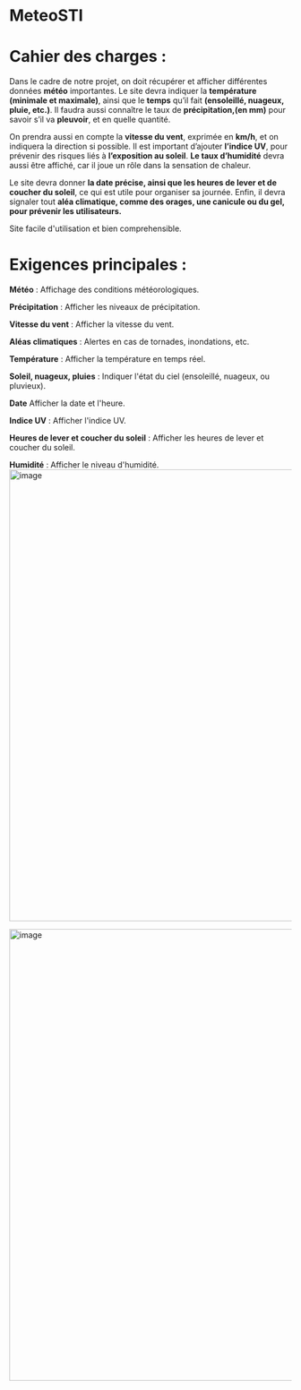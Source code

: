 # MeteoSTI

# Cahier des charges : 

Dans le cadre de notre projet, on doit récupérer et afficher différentes données **météo** importantes. Le site devra indiquer la **température** **(minimale et maximale)**, ainsi que le **temps** qu’il fait **(ensoleillé, nuageux, pluie, etc.)**. Il faudra aussi connaître le taux de **précipitation,(en mm)** pour savoir s’il va **pleuvoir**, et en quelle quantité.

On prendra aussi en compte la **vitesse du vent**, exprimée en **km/h**, et on indiquera la direction si possible. Il est important d’ajouter **l’indice UV**, pour prévenir des risques liés à **l’exposition au soleil**. **Le taux d’humidité** devra aussi être affiché, car il joue un rôle dans la sensation de chaleur.

Le site devra donner **la date précise, ainsi que les heures de lever et de coucher du soleil**, ce qui est utile pour organiser sa journée. Enfin, il devra signaler tout **aléa climatique, comme des orages, une canicule ou du gel, pour prévenir les utilisateurs.**

Site facile d'utilisation et bien comprehensible. 

# Exigences principales :

**Météo** : Affichage des conditions météorologiques.

**Précipitation** : Afficher les niveaux de précipitation.

**Vitesse du vent** : Afficher la vitesse du vent.

**Aléas climatiques** : Alertes en cas de tornades, inondations, etc.

**Température** : Afficher la température en temps réel.

**Soleil, nuageux, pluies** : Indiquer l'état du ciel (ensoleillé, nuageux, ou pluvieux).

**Date** Afficher la date et l'heure.

**Indice UV** : Afficher l'indice UV.

**Heures de lever et coucher du soleil** : Afficher les heures de lever et coucher du soleil.

**Humidité** : Afficher le niveau d'humidité.
<img width="829" height="807" alt="image" src="https://github.com/user-attachments/assets/3e7797ac-7922-4aff-a01c-8f1d79e5f6b6" />

<img width="829" height="807" alt="image" src="https://viewer.diagrams.net/?tags=%7B%7D&lightbox=1&highlight=0000ff&edit=_blank&layers=1&nav=1&dark=auto#R%3Cmxfile%3E%3Cdiagram%20name%3D%22Page-1%22%20id%3D%22e-AaWJt9hbh6ywzQQbOV%22%3E7Vrfb6M4EP5roruXjcAGEh7btN1d6Vaq1Lvt3tPJBW%2FwLeDImPy4v%2F5sMAFsSNIogay0L61nsI39zTczHpMJXCTbjwytoi80xPEEWOF2Ah8mANgO8MQ%2FqdmVmplrl4olI6HqVCteyH9YKS2lzUmIs1ZHTmnMyaqtDGia4oC3dIgxuml3%2B07j9ltXaIkNxUuAYlP7SkIeldo5mNX6T5gso%2BrNtueXTxJUdVY7ySIU0k1DBR8ncMEo5WUr2S5wLMGrcCnHPfU83S%2BM4ZSfMiB6Cz9m%2F7xa4POrt%2Fw3xdbWefigZlmjOFcbfiEci0myXcYnCzi5mydCtL4Ubb9U%2BVTtiO8qmBjN0xDLN1kTeL%2BJxCQvKxTIpxtBDKGLeBILyRZN9U7MON72bsbeQyS4hWmCOduJLmoArFBVtPKVuKltBCyli5r2qcYhxYvlfuoaOtFQ6L0DSWAgaYCEQ0EtJWZ4mYi9Ptaqe5yGd5Kx4mkQoywjQRu2IGfrPcRtwMVQ5TpzIWUcMd6QxXvY7pvsOnUr8e%2F9SCE8bFvSTknlBuSqD1tJuCRiS8wPoON1W7NhLrfDWpWO4Rhxsm4vo8uC6g3PlIgF9pJlH1yqKTKaswCrUU0X0iYCjjbRXJuoxMGYSJgV7RrdVrJD1r9ge9694Jqf5Yw1W%2FeYnk9g530ExvEb3bToKxXigfRrIgLoVRm9JbwktOUrsSD01PeBkmtOS2HXJLhyBddpOsMHMZd7xCEK6RkzIrDGrDG%2Frjvdc0rqHY%2FQRz1sNqaHObaAfn4ZJ3PsYZwMutp7HOvwulzH2KM7gF96hl%2FeWjK2YY%2FFGuSzu7Lx7FrJeGZg9sxKtAKyIlxQnaYT4MViHfchWYvmUjYf41gedkJKpN3RSkCACGdSh1N5pkuqQWJVjXGjWwB4t2YB37DAV7kXE%2FM7hXKF8Q%2BB8VMknqJE4pS%2BZasCo5vEHeqJenTcq%2BD56xzaT8uxsqR7qXOoO2tPZHunpchLpSQA30eyUc%2BKF2QPcMakj%2BNfij59%2BXoo%2Bpilxl1cpmexgo4UEcsYLemVM%2FE3%2Fk2lcobSKmsEcqAVyk6cshTJ1k%2BRQVzreAbxh0wgwL3hBKLKPntqVWWeKvvs2eGy7zZqNDDqNYirFzznxg9vNnL8MEuiP7Hw9SIqMMRzeWI%2FdNBEuTzMk5jgvIoa7aDyU4QOr69QHi10mGWXGTrq2PAW0%2BCHtBHKogI2uwwAT0S%2BVgsHNmjjp4WN6j6oERXsgxHhgt7vnej9sMeczVrBu4yra%2BWgc7ana%2FNYAzv6fHRCTaHbzjQOHDPTnMw1MBjXbNdpkQS6YGrB8%2FhmaynKGTqzmNcWgxPOvekYBgfjFdDSG9S5cDKptEsaR%2F8GeGVSVdXWmKSa3TarjtfVV2OVfnVy7rdAI8dem1Xmp%2FsFKX588XtGY0xE6ynN0RLnW9FaxfmaFM2RD619Tt00NRzy0AqBgeMDKm4bMC%2FWUFQTI6Pm96TFBmrzDtB0bl8ONPMC8A8sdigmC2geRLJlhXkRI0oujk077STreh28A4NCaF6CfU5DEkjm%2FfV1dMCAdlftdAA2GxSvU%2B6lrppF7ZtOocevli6WQr0LpVBoj5xCzXukT3lCQqK%2BrI%2FvhDrSHT9z67rhcd%2FvhEKsf4pYAlz%2FoBM%2B%2Fg8%3D%3C%2Fdiagram%3E%3C%2Fmxfile%3E" />
